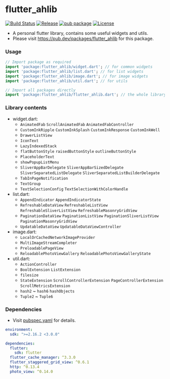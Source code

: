 # flutter_ahlib

[![Build Status](https://travis-ci.com/Aoi-hosizora/flutter_ahlib.svg?branch=master)](https://travis-ci.com/Aoi-hosizora/flutter_ahlib)
[![Release](https://img.shields.io/github/v/release/Aoi-hosizora/flutter_ahlib)](https://github.com/Aoi-hosizora/flutter_ahlib/releases)
[![pub package](https://img.shields.io/pub/v/flutter_ahlib.svg)](https://pub.dev/packages/flutter_ahlib)
[![License](https://img.shields.io/badge/license-mit-blue.svg)](./LICENSE)

+ A personal flutter library, contains some useful widgets and utils.
+ Please visit https://pub.dev/packages/flutter_ahlib for this package.

### Usage

```dart
// Import package as required
import 'package:flutter_ahlib/widget.dart'; // for common widgets
import 'package:flutter_ahlib/list.dart'; // for list widgets
import 'package:flutter_ahlib/image.dart'; // for image widgets
import 'package:flutter_ahlib/util.dart'; // for utils

// Import all packages directly
import 'package:flutter_ahlib/flutter_ahlib.dart'; // the whole library
```

### Library contents

+ widget.dart:
    + `AnimatedFab` `ScrollAnimatedFab` `AnimatedFabController`
    + `CustomInkRipple` `CustomInkSplash` `CustomInkResponse` `CustomInkWell`
    + `DrawerListView`
    + `IconText`
    + `LazyIndexedStack`
    + `flatButtonStyle` `raisedButtonStyle` `outlineButtonStyle`
    + `PlaceholderText`
    + `showPopupListMenu`
    + `SliverAppBarDelegate` `SliverAppBarSizedDelegate` `SliverSeparatedListDelegate` `SliverSeparatedListBuilderDelegate`
    + `TabInPageNotification`
    + `TextGroup`
    + `TextSelectionConfig` `TextSelectionWithColorHandle`
+ list.dart:
    + `AppendIndicator` `AppendIndicatorState`
    + `RefreshableDataView` `RefreshableListView` `RefreshableSliverListView` `RefreshableMasonryGridView`
    + `PaginationDataView` `PaginationListView` `PaginationSliverListView` `PaginationMasonryGridView`
    + `UpdatableDataView` `UpdatableDataViewController`
+ image.dart:
    + `LocalOrCachedNetworkImageProvider`
    + `MultiImageStreamCompleter`
    + `PreloadablePageView`
    + `ReloadablePhotoViewGallery` `ReloadablePhotoViewGalleryState`
+ util.dart:
    + `ActionController`
    + `BoolExtension` `ListExtension`
    + `filesize`
    + `StateExtension` `ScrollControllerExtension` `PageControllerExtension` `ScrollMetricsExtension`
    + `hash2` ~ `hash6` `hashObjects`
    + `Tuple2` ~ `Tuple6`

### Dependencies

+ Visit [pubspec.yaml](./pubspec.yaml) for details.

```yaml
environment:
  sdk: ">=2.16.2 <3.0.0"

dependencies:
  flutter:
    sdk: flutter
  flutter_cache_manager: ^3.3.0
  flutter_staggered_grid_view: ^0.6.1
  http: ^0.13.4
  photo_view: ^0.14.0
```

